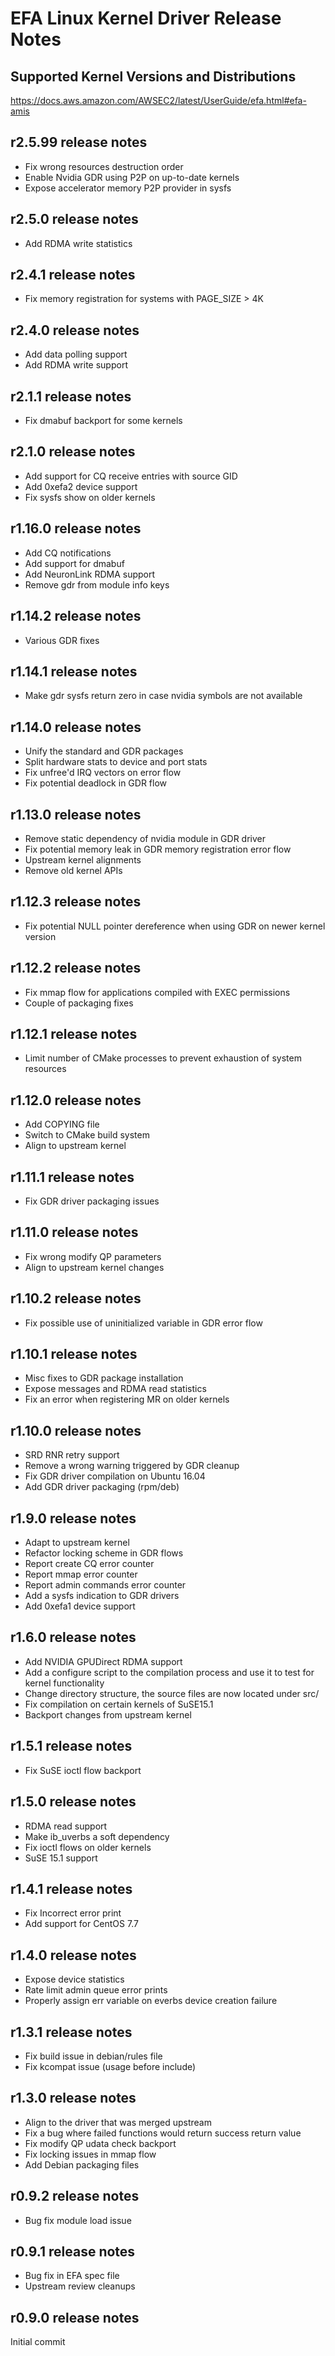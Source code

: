 # EFA Linux Kernel Driver Release Notes

## Supported Kernel Versions and Distributions
https://docs.aws.amazon.com/AWSEC2/latest/UserGuide/efa.html#efa-amis

## r2.5.99 release notes
* Fix wrong resources destruction order
* Enable Nvidia GDR using P2P on up-to-date kernels
* Expose accelerator memory P2P provider in sysfs

## r2.5.0 release notes
* Add RDMA write statistics

## r2.4.1 release notes
* Fix memory registration for systems with PAGE_SIZE > 4K

## r2.4.0 release notes
* Add data polling support
* Add RDMA write support

## r2.1.1 release notes
* Fix dmabuf backport for some kernels

## r2.1.0 release notes
* Add support for CQ receive entries with source GID
* Add 0xefa2 device support
* Fix sysfs show on older kernels

## r1.16.0 release notes
* Add CQ notifications
* Add support for dmabuf
* Add NeuronLink RDMA support
* Remove gdr from module info keys

## r1.14.2 release notes
* Various GDR fixes

## r1.14.1 release notes
* Make gdr sysfs return zero in case nvidia symbols are not available

## r1.14.0 release notes
* Unify the standard and GDR packages
* Split hardware stats to device and port stats
* Fix unfree'd IRQ vectors on error flow
* Fix potential deadlock in GDR flow

## r1.13.0 release notes
* Remove static dependency of nvidia module in GDR driver
* Fix potential memory leak in GDR memory registration error flow
* Upstream kernel alignments
* Remove old kernel APIs

## r1.12.3 release notes
* Fix potential NULL pointer dereference when using GDR on newer kernel version

## r1.12.2 release notes
* Fix mmap flow for applications compiled with EXEC permissions
* Couple of packaging fixes

## r1.12.1 release notes
* Limit number of CMake processes to prevent exhaustion of system resources

## r1.12.0 release notes
* Add COPYING file
* Switch to CMake build system
* Align to upstream kernel

## r1.11.1 release notes
* Fix GDR driver packaging issues

## r1.11.0 release notes
* Fix wrong modify QP parameters
* Align to upstream kernel changes

## r1.10.2 release notes
* Fix possible use of uninitialized variable in GDR error flow

## r1.10.1 release notes
* Misc fixes to GDR package installation
* Expose messages and RDMA read statistics
* Fix an error when registering MR on older kernels

## r1.10.0 release notes
* SRD RNR retry support
* Remove a wrong warning triggered by GDR cleanup
* Fix GDR driver compilation on Ubuntu 16.04
* Add GDR driver packaging (rpm/deb)

## r1.9.0 release notes
* Adapt to upstream kernel
* Refactor locking scheme in GDR flows
* Report create CQ error counter
* Report mmap error counter
* Report admin commands error counter
* Add a sysfs indication to GDR drivers
* Add 0xefa1 device support

## r1.6.0 release notes
* Add NVIDIA GPUDirect RDMA support
* Add a configure script to the compilation process and use it to test for kernel functionality
* Change directory structure, the source files are now located under src/
* Fix compilation on certain kernels of SuSE15.1
* Backport changes from upstream kernel

## r1.5.1 release notes
* Fix SuSE ioctl flow backport

## r1.5.0 release notes
* RDMA read support
* Make ib_uverbs a soft dependency
* Fix ioctl flows on older kernels
* SuSE 15.1 support

## r1.4.1 release notes
* Fix Incorrect error print
* Add support for CentOS 7.7

## r1.4.0 release notes
* Expose device statistics
* Rate limit admin queue error prints
* Properly assign err variable on everbs device creation failure

## r1.3.1 release notes

* Fix build issue in debian/rules file
* Fix kcompat issue (usage before include)

## r1.3.0 release notes

* Align to the driver that was merged upstream
* Fix a bug where failed functions would return success return value
* Fix modify QP udata check backport
* Fix locking issues in mmap flow
* Add Debian packaging files

## r0.9.2 release notes

* Bug fix module load issue

## r0.9.1 release notes

* Bug fix in EFA spec file
* Upstream review cleanups

## r0.9.0 release notes

Initial commit
